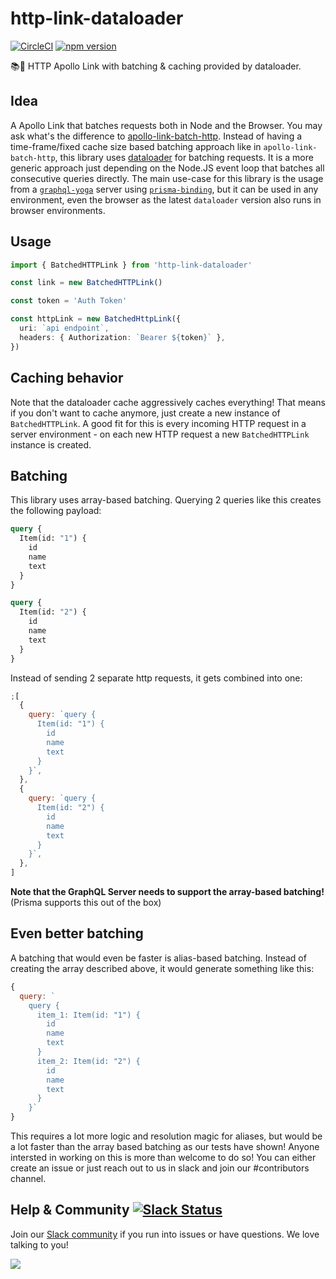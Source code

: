 # http-link-dataloader

[![CircleCI](https://circleci.com/gh/graphcool/http-link-loader.svg?style=shield)](https://circleci.com/gh/graphcool/http-link-loader) [![npm version](https://badge.fury.io/js/http-link-dataloader.svg)](https://badge.fury.io/js/http-link-dataloader)

📚📡 HTTP Apollo Link with batching & caching provided by dataloader.

## Idea

A Apollo Link that batches requests both in Node and the Browser.
You may ask what's the difference to [apollo-link-batch-http](https://github.com/apollographql/apollo-link/tree/master/packages/apollo-link-batch-http).
Instead of having a time-frame/fixed cache size based batching approach like in `apollo-link-batch-http`, this library uses [dataloader](https://github.com/facebook/dataloader) for batching requests. It is a more generic approach just depending on the Node.JS event loop that batches all consecutive queries directly.
The main use-case for this library is the usage from a [`graphql-yoga`](https://github.com/graphcool/graphql-yoga) server using [`prisma-binding`](https://github.com/graphcool/prisma-binding), but it can be used in any environment, even the browser as the latest `dataloader` version also runs in browser environments.

## Usage

```ts
import { BatchedHTTPLink } from 'http-link-dataloader'

const link = new BatchedHTTPLink()

const token = 'Auth Token'

const httpLink = new BatchedHttpLink({
  uri: `api endpoint`,
  headers: { Authorization: `Bearer ${token}` },
})
```

## Caching behavior

Note that the dataloader cache aggressively caches everything! That means if you don't want to cache anymore, just create a new instance of `BatchedHTTPLink`.
A good fit for this is every incoming HTTP request in a server environment - on each new HTTP request a new `BatchedHTTPLink` instance is created.

## Batching

This library uses array-based batching. Querying 2 queries like this creates the following payload:

```graphql
query {
  Item(id: "1") {
    id
    name
    text
  }
}
```

```graphql
query {
  Item(id: "2") {
    id
    name
    text
  }
}
```

Instead of sending 2 separate http requests, it gets combined into one:

```js
;[
  {
    query: `query {
      Item(id: "1") {
        id
        name
        text
      }
    }`,
  },
  {
    query: `query {
      Item(id: "2") {
        id
        name
        text
      }
    }`,
  },
]
```

**Note that the GraphQL Server needs to support the array-based batching!**
(Prisma supports this out of the box)

## Even better batching

A batching that would even be faster is alias-based batching. Instead of creating the array described above, it would generate something like this:

```js
{
  query: `
    query {
      item_1: Item(id: "1") {
        id
        name
        text
      }
      item_2: Item(id: "2") {
        id
        name
        text
      }
    }`
}
```

This requires a lot more logic and resolution magic for aliases, but would be a lot faster than the array based batching as our tests have shown!
Anyone intersted in working on this is more than welcome to do so!
You can either create an issue or just reach out to us in slack and join our #contributors channel.

## Help & Community [![Slack Status](https://slack.graph.cool/badge.svg)](https://slack.graph.cool)

Join our [Slack community](http://slack.graph.cool/) if you run into issues or have questions. We love talking to you!

![](http://i.imgur.com/5RHR6Ku.png)

